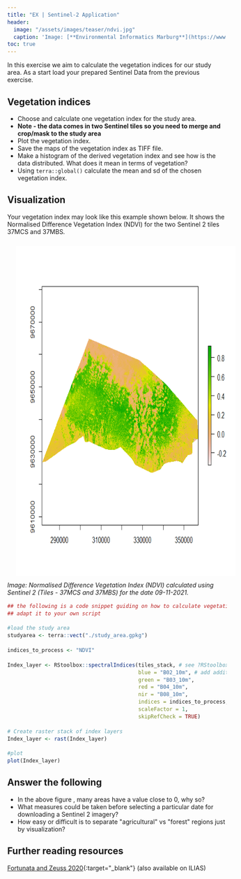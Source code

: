 ```yaml
---
title: "EX | Sentinel-2 Application"
header:
  image: "/assets/images/teaser/ndvi.jpg"
  caption: 'Image: [**Environmental Informatics Marburg**](https://www.uni-marburg.de/en/fb19/disciplines/physisch/environmentalinformatics){:target="_blank"}'
toc: true 
---
```


In this exercise we aim to calculate the vegetation indices for our study area.
As a start load your prepared Sentinel Data from the previous exercise.

## Vegetation indices 

* Choose and calculate one vegetation index for the study area.
* <b> Note - the data comes in two Sentinel tiles so you need to merge and crop/mask to the study area </b>
* Plot the vegetation index.
* Save the maps of the vegetation index as TIFF file.
* Make a histogram of the derived vegetation index and see how is the data distributed. What does it mean in terms of vegetation?
* Using `terra::global()` calculate the mean and sd of the chosen vegetation index. 

## Visualization
Your vegetation index may look like this example shown below. It shows the Normalised Difference Vegetation Index (NDVI) for the two Sentinel 2 tiles 37MCS and 37MBS.

<img src="ndvi_sentinel_2.png" width="1280" height="755" align="centre" vspace="10" hspace="20">
<i>Image: Normalised Difference Vegetation Index (NDVI) calculated using Sentinel 2 (Tiles - 37MCS and 37MBS) for the date 09-11-2021.</i>


```r
## the following is a code snippet guiding on how to calculate vegetation indices
## adapt it to your own script

#load the study area
studyarea <- terra::vect("./study_area.gpkg") 

indices_to_process <- "NDVI" 

Index_layer <- RStoolbox::spectralIndices(tiles_stack, # see ?RStoolbox::spectralIndices for available indices and the required bands
                                          blue = "B02_10m", # add additional bands here if they are required for other vegetation indices
                                          green = "B03_10m",
                                          red = "B04_10m",
                                          nir = "B08_10m",
                                          indices = indices_to_process,
                                          scaleFactor = 1,
                                          skipRefCheck = TRUE)

# Create raster stack of index layers
Index_layer <- rast(Index_layer) 

#plot 
plot(Index_layer)

```


## Answer the following

* In the above figure , many areas have a value close to 0, why so?
* What measures could be taken before selecting a particular date for downloading a Sentinel 2 imagery?
* How easy or difficult is to separate "agricultural" vs "forest" regions just by visualization?

## Further reading resources 
[Fortunata and Zeuss 2020](https://link.springer.com/chapter/10.1007/978-3-030-76374-9_3){:target="_blank"} (also available on ILIAS)

 
